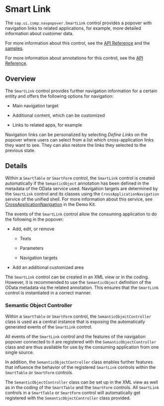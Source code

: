 <!-- loiof638884d0d624ad8a243f4005f8e9972 -->

# Smart Link

The `sap.ui.comp.navpopover.SmartLink` control provides a popover with navigation links to related applications, for example, more detailed information about customer data.

For more information about this control, see the [API Reference](https://ui5.sap.com/#/api/sap.ui.comp.navpopover.SmartLink) and the [samples](https://ui5.sap.com/#/entity/sap.ui.comp.navpopover.SmartLink).

For more information about annotations for this control, see the [API Reference](https://ui5.sap.com/#/api/sap.ui.comp.navpopover.SmartLink/annotations/Summary). 



## Overview

The `SmartLink` control provides further navigation information for a certain entity and offers the following options for navigation:

-   Main navigation target

-   Additional content, which can be customized

-   Links to related apps, for example


Navigation links can be personalized by selecting *Define Links* on the popover where users can select from a list which cross-application links they want to see. They can also restore the links they selected to the previous state.



## Details

Within a `SmartTable` or `SmartForm` control, the `SmartLink` control is created automatically if the `SemanticObject` annotation has been defined in the metadata of the OData service used. Navigation targets are determined by the `SmartLink` control and its classes using the `CrossApplicationNavigation` service of the unified shell. For more information about this service, see [CrossApplicationNavigation](https://ui5.sap.com/#/api/sap.ushell.services.CrossApplicationNavigation.html) in the Demo Kit.

The events of the `SmartLink` control allow the consuming application to do the following in the popover:

-   Add, edit, or remove

    -   Texts

    -   Parameters

    -   Navigation targets


-   Add an additional customized area

The `SmartLink` control can be created in an XML view or in the coding. However, it is recommended to use the `SemanticObject` definition of the OData metadata via the related annotation. This ensures that the `SmartLink` control is instantiated in a correct manner.



### Semantic Object Controller

Within a `SmartTable` or `SmartForm` control, the `SemanticObjectController` class is used as a central instance that is exposing the automatically generated events of the `SmartLink` control.

All events of the `SmartLink` control and the features of the navigation popover connected to it are registered with the `SemanticObjectController` class and are thus available for use by the consuming application from one single source.

In addition, the `SemanticObjectController` class enables further features that influence the behavior of the registered `SmartLink` controls within the `SmartTable` or `SmartForm` controls.

The `SemanticObjectController` class can be set up in the XML view as well as in the coding of the `SmartTable` and the `SmartForm` controls. All `SmartLink` controls in a `SmartTable` or `SmartForm` control will automatically get registered with the `SemanticObjectController` class provided.


